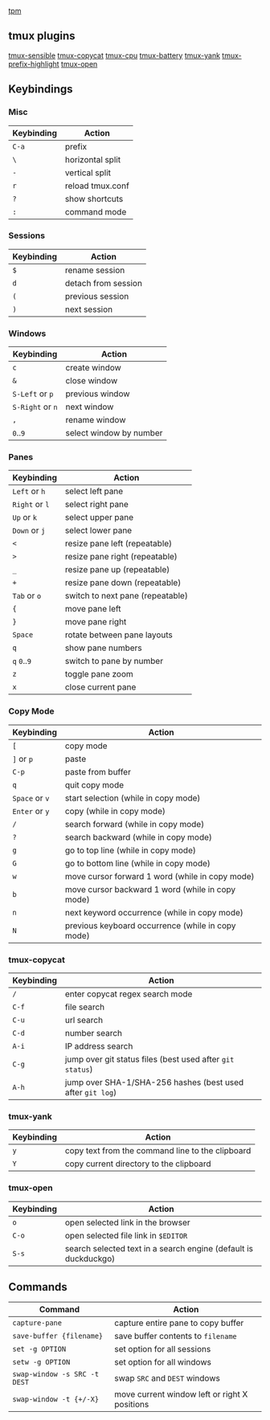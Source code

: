 [tpm](https://github.com/tmux-plugins/tpm)

## tmux plugins 
[tmux-sensible](https://github.com/tmux-plugins/tmux-sensible)
[tmux-copycat](https://github.com/tmux-plugins/tmux-copycat)
[tmux-cpu](https://github.com/tmux-plugins/tmux-cpu)
[tmux-battery](https://github.com/tmux-plugins/tmux-battery)
[tmux-yank](https://github.com/tmux-plugins/tmux-yank)
[tmux-prefix-highlight](https://github.com/tmux-plugins/tmux-prefix-highlight)
[tmux-open](https://github.com/tmux-plugins/tmux-open)

## Keybindings

### Misc
Keybinding|Action
---|---
`C-a` | prefix
`\` | horizontal split
`-` | vertical split
`r` | reload tmux.conf
`?` | show shortcuts
`:` | command mode

### Sessions
Keybinding|Action
---|---
`$` | rename session
`d` | detach from session
`(` | previous session
`)` | next session

### Windows
Keybinding|Action
---|---
`c` | create window
`&` | close window
`S-Left` or `p` | previous window
`S-Right` or `n` | next window
`,` | rename window
`0`..`9` | select window by number

### Panes
Keybinding|Action
---|---
`Left` or `h` | select left pane
`Right` or `l` | select right pane
`Up` or `k` | select upper pane
`Down` or `j` | select lower pane
`<` | resize pane left (repeatable)
`>` | resize pane right (repeatable)
`_` | resize pane up (repeatable)
`+` | resize pane down (repeatable)
`Tab` or `o` | switch to next pane (repeatable)
`{` | move pane left
`}` | move pane right
`Space` | rotate between pane layouts
`q` | show pane numbers
`q` `0`..`9` | switch to pane by number
`z` | toggle pane zoom
`x` | close current pane

### Copy Mode
Keybinding|Action
---|---
`[` | copy mode
`]` or `p` | paste
`C-p` | paste from buffer
`q` | quit copy mode
`Space` or `v` | start selection (while in copy mode)
`Enter` or `y` | copy (while in copy mode)
`/` | search forward (while in copy mode)
`?` | search backward (while in copy mode)
`g` | go to top line (while in copy mode)
`G` | go to bottom line (while in copy mode)
`w` | move cursor forward 1 word (while in copy mode)
`b` | move cursor backward 1 word (while in copy mode)
`n` | next keyword occurrence (while in copy mode)
`N` | previous keyboard occurrence (while in copy mode)

### tmux-copycat
Keybinding|Action
---|---
`/` | enter copycat regex search mode
`C-f` | file search
`C-u` | url search
`C-d` | number search
`A-i` | IP address search
`C-g` | jump over git status files (best used after `git status`)
`A-h` | jump over SHA-1/SHA-256 hashes (best used after `git log`)

### tmux-yank
Keybinding|Action
---|---
`y` | copy text from the command line to the clipboard
`Y` | copy current directory to the clipboard

### tmux-open
Keybinding|Action
---|---
`o` | open selected link in the browser
`C-o` | open selected file link in `$EDITOR`
`S-s` | search selected text in a search engine (default is duckduckgo)

## Commands
Command|Action
---|---
`capture-pane` | capture entire pane to copy buffer
`save-buffer {filename}` | save buffer contents to `filename`
`set -g OPTION` | set option for all sessions
`setw -g OPTION` | set option for all windows
`swap-window -s SRC -t DEST` | swap `SRC` and `DEST` windows
`swap-window -t {+/-X}` | move current window left or right X positions
